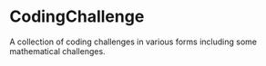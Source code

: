 # CodingChallenge
A collection of coding challenges in various forms including some mathematical challenges.
